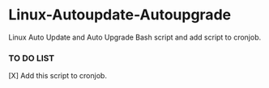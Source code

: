 # Linux-Autoupdate-Autoupgrade
Linux Auto Update and Auto Upgrade Bash script and add script to cronjob.

### TO DO LIST
[X] Add this script to cronjob.
